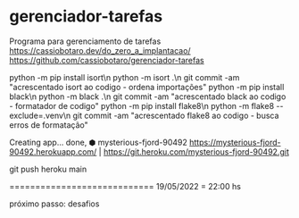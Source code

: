 # gerenciador-tarefas
Programa para gerenciamento de tarefas
https://cassiobotaro.dev/do_zero_a_implantacao/
https://github.com/cassiobotaro/gerenciador-tarefas


python -m pip install isort\n
python -m isort .\n
git commit -am "acrescentado isort ao codigo - ordena importações"
python -m pip install black\n
python -m black .\n
git commit -am "acrescentado black ao codigo - formatador de codigo"
python -m pip install flake8\n
python -m flake8 --exclude=.venv\n
git commit -am "acrescentado flake8 ao codigo - busca erros de formatação"


Creating app... done, ⬢ mysterious-fjord-90492
https://mysterious-fjord-90492.herokuapp.com/ | https://git.heroku.com/mysterious-fjord-90492.git

git push heroku main

============================
19/05/2022 = 22:00 hs  

próximo passo: desafios

